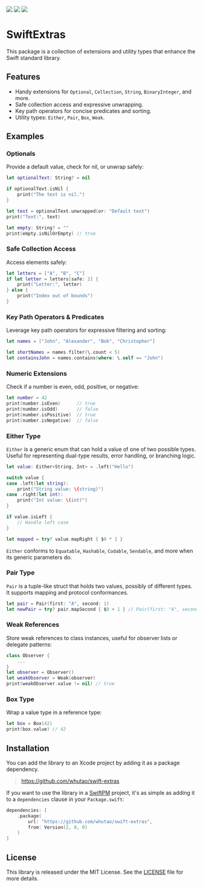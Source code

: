 <p>
    <img src="https://img.shields.io/badge/Swift-6.0-orange.svg" />
    <img src="https://img.shields.io/badge/platform-iOS%20%7C%20macOS-lightgrey.svg">
    <img src="https://img.shields.io/badge/license-MIT-blue.svg" />
</p>

# SwiftExtras

This package is a collection of extensions and utility types that enhance the Swift standard library.

## Features

- Handy extensions for `Optional`, `Collection`, `String`, `BinaryInteger`, and more.
- Safe collection access and expressive unwrapping.
- Key path operators for concise predicates and sorting.
- Utility types: `Either`, `Pair`, `Box`, `Weak`.

## Examples

### Optionals

Provide a default value, check for nil, or unwrap safely:
```swift
let optionalText: String? = nil

if optionalText.isNil {
    print("The text is nil.")
}

let text = optionalText.unwrapped(or: "Default text")
print("Text:", text)

let empty: String? = ""
print(empty.isNilOrEmpty) // true
```

### Safe Collection Access

Access elements safely:
```swift
let letters = ["A", "B", "C"]
if let letter = letters[safe: 2] {
    print("Letter:", letter)
} else {
    print("Index out of bounds")
}
```

### Key Path Operators & Predicates

Leverage key path operators for expressive filtering and sorting:
```swift
let names = ["John", "Alexander", "Bob", "Christopher"]

let shortNames = names.filter(\.count < 5)
let containsJohn = names.contains(where: \.self == "John")
```

### Numeric Extensions

Check if a number is even, odd, positive, or negative:
```swift
let number = 42
print(number.isEven)      // true
print(number.isOdd)       // false
print(number.isPositive)  // true
print(number.isNegative)  // false
```

### Either Type

`Either` is a generic enum that can hold a value of one of two possible types. Useful for representing dual-type results, error handling, or branching logic.

```swift
let value: Either<String, Int> = .left("Hello")

switch value {
case .left(let string):
    print("String value: \(string)")
case .right(let int):
    print("Int value: \(int)")
}

if value.isLeft {
    // Handle left case
}

let mapped = try? value.mapRight { $0 * 2 }
```

`Either` conforms to `Equatable`, `Hashable`, `Codable`, `Sendable`, and more when its generic parameters do.

### Pair Type

`Pair` is a tuple-like struct that holds two values, possibly of different types.
It supports mapping and protocol conformances.
```swift
let pair = Pair(first: "A", second: 1)
let newPair = try? pair.mapSecond { $0 + 1 } // Pair(first: "A", second: 2)
```

### Weak References

Store weak references to class instances, useful for observer lists or delegate patterns:
```swift
class Observer {
    ...
}
let observer = Observer()
let weakObserver = Weak(observer)
print(weakObserver.value != nil) // true
```

### Box Type

Wrap a value type in a reference type:
```swift
let box = Box(42)
print(box.value) // 42
```

## Installation

You can add the library to an Xcode project by adding it as a package dependency.

> https://github.com/whutao/swift-extras

If you want to use the library in a [SwiftPM](https://swift.org/package-manager/) project,
it's as simple as adding it to a `dependencies` clause in your `Package.swift`:
```swift
dependencies: [
    .package(
        url: "https://github.com/whutao/swift-extras", 
        from: Version(2, 0, 0)
    )
]
```

## License

This library is released under the MIT License. See the [LICENSE](LICENSE) file for more details.
